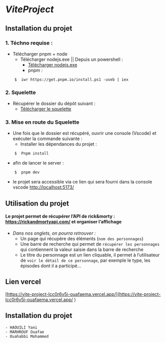 # *ViteProject*


## Installation du projet 
### 1.	Téchno requise :
- Télécharger pnpm + node
  - Télécharger nodejs.exe || Depuis un powershell : 
    -  [Télécharger nodejs.exe](https://nodejs.org/en/download/)
    -  pnpm :
```
    $  iwr https://get.pnpm.io/install.ps1 -useb | iex
```

### 2.	Squelette 
- Récupérer le dossier du dépôt suivant :
    -  [Télécharger le squelette](https://github.com/Punkte/vite-project)
### 3.	Mise en route du Squelette
- Une fois que le dossier est récupéré, ouvrir une console (Vscode) et exécuter la commande suivante : 
  - Installer les dépendances du projet :
```
    $  Pnpm install
```
  -	  afin de lancer le server :
```
    $  pnpm dev 
```
  - le projet sera accessible via ce lien qui sera fourni dans la console vscode [http://localhost:5173/](http://localhost:5173/ )


## Utilisation du projet 
#### Le projet permet de récupérer l’API de rick&morty : https://rickandmortyapi.com/ et organiser l’affichage
  - *Dans nos onglets, on pourra retrouver :*
    - Un page qui récupère des éléments (`nom des personnages`)
    - Une barre de recherche qui permet de `récupérer les personnages` qui contiennent la valeur saisie dans la barre de recherche 
    - Le titre du personnage est un lien cliquable, il permet à l’utilisateur de `voir le détail de ce personnage`, par exemple le type, les épisodes dont il a participé… 

## Lien vercel 
[https://vite-project-lcc0r6v5i-ouafaema.vercel.app/](https://vite-project-lcc0r6v5i-ouafaema.vercel.app/ )

## Installation du projet 
    - HAOUILI Yani
    - MARHROUF Ouafae
    - Ouahabbi Mohammed
